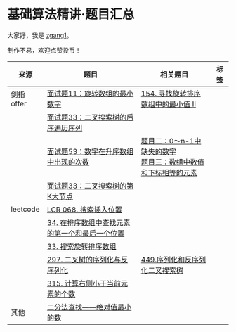 # 基础算法精讲·题目汇总

大家好，我是 [zgang1](http://101.43.135.248/)。

制作不易，欢迎点赞投币！

|来源|题目|相关题目|标签|
|---|---|---|---|
|剑指offer|[面试题11：旋转数组的最小数字](https://leetcode.cn/problems/find-minimum-in-rotated-sorted-array/description/)|[154. 寻找旋转排序数组中的最小值 II](https://leetcode.cn/problems/find-minimum-in-rotated-sorted-array-ii/description/)|||
||[面试题33：二叉搜索树的后序遍历序列](https://leetcode.cn/problems/next-permutation/description/)|||
||[面试题53：数字在升序数组中出现的次数](https://leetcode.cn/problems/next-permutation/description/)|[题目二：0～n-1中缺失的数字](https://leetcode.cn/problems/que-shi-de-shu-zi-lcof/description/)<br>[题目三：数组中数值和下标相等的元素](https://www.acwing.com/problem/content/description/65/)||
||[面试题33：二叉搜索树的第K大节点](https://leetcode.cn/problems/er-cha-sou-suo-shu-de-di-kda-jie-dian-lcof/description/)|||
|leetcode|[LCR 068. 搜索插入位置](https://leetcode.cn/problems/N6YdxV/description/)|
||[34. 在排序数组中查找元素的第一个和最后一个位置](https://leetcode.cn/problems/find-first-and-last-position-of-element-in-sorted-array/description/)|||
||[33. 搜索旋转排序数组](https://leetcode.cn/problems/search-in-rotated-sorted-array/description/)|||
||[297. 二叉树的序列化与反序列化](https://leetcode.cn/problems/serialize-and-deserialize-binary-tree/description/)|[449.序列化和反序列化二叉搜索树](https://leetcode.cn/problems/serialize-and-deserialize-bst/description/)||
||[315. 计算右侧小于当前元素的个数](https://leetcode.cn/problems/count-of-smaller-numbers-after-self/description/)|||
|其他|[二分法查找——绝对值最小的数](https://blog.csdn.net/beikeashuo/article/details/114893192)|